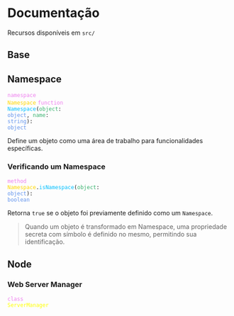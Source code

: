 # Documentação

Recursos disponíveis em `src/`

## Base

## Namespace
<code class=keyword>namespace <span class=namespace>Namespace</span></code>
<code><span class=keyword>function</span> <span class=function>Namespace</span>(<span class=parameter>object</span>: <span class=type>object</span>, <span class=parameter>name</span>: <span class=type>string</span>): <span class=type>object</span></code>

Define um objeto como uma área de trabalho para funcionalidades específicas.

### Verificando um Namespace
<code><span class=keyword>method </span><span class=namespace>Namespace</span>.<span class=function>isNamespace</span>(<span class=parameter>object</span>: <span class=type>object</span>): <span class=type>boolean</span></code>

Retorna `true` se o objeto foi previamente definido como um `Namespace`.
> Quando um objeto é transformado em Namespace, uma propriedade secreta com símbolo é definido no mesmo, permitindo sua identificação.

## Node

### Web Server Manager
<code><span class=keyword>class</span> <span class=class>ServerManager</span></code>

<style>
    .keyword {
        color: violet
    }
    .function {
        color: deepskyblue;
    }
    .class {
        color: yellow
    }
    .namespace {
        color: gold
    }
    .parameter {
        color: mediumseagreen
    }
    .type {
        color: cornflowerblue
    }
</style>